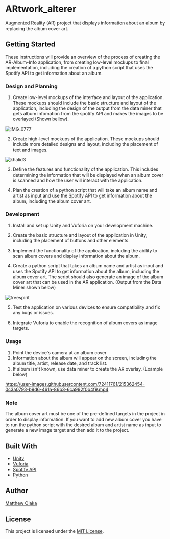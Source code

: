 # ARtwork_alterer

Augmented Reality (AR) project that displays information about an album by replacing the album cover art.

## Getting Started

These instructions will provide an overview of the process of creating the AR-Album-Info application, from creating low-level mockups to final implementation, including the creation of a python script that uses the Spotify API to get information about an album.

### Design and Planning

1. Create low-level mockups of the interface and layout of the application. These mockups should include the basic structure and layout of the application, including the design of the output from the data miner that gets album infomation from the spotify API and makes the images to be overlayed (Shown bellow).

![IMG_0777](https://user-images.githubusercontent.com/72411761/215361121-a4d0629c-7e7a-4302-af37-36ca97944972.png)

2. Create high-level mockups of the application. These mockups should include more detailed designs and layout, including the placement of text and images.

![khalid3](https://user-images.githubusercontent.com/72411761/215360898-90d3ba97-5b31-4c4c-87b2-e852802f00ea.png)

3. Define the features and functionality of the application. This includes determining the information that will be displayed when an album cover is scanned and how the user will interact with the application.

4. Plan the creation of a python script that will take an album name and artist as input and use the Spotify API to get information about the album, including the album cover art.

### Development

1. Install and set up Unity and Vuforia on your development machine.

2. Create the basic structure and layout of the application in Unity, including the placement of buttons and other elements.

3. Implement the functionality of the application, including the ability to scan album covers and display information about the album.

4. Create a python script that takes an album name and artist as input and uses the Spotify API to get information about the album, including the album cover art. The script should also generate an image of the album cover art that can be used in the AR application.
(Output from the Data Miner shown below)

![freespirit](https://user-images.githubusercontent.com/72411761/215361127-ae7a0cce-5605-408b-b34a-90280685ffb3.png)

5. Test the application on various devices to ensure compatibility and fix any bugs or issues.

6. Integrate Vuforia to enable the recognition of album covers as image targets.


### Usage

1. Point the device's camera at an album cover
2. Information about the album will appear on the screen, including the album title, artist, release date, and track list.
3. If album isn't known, use data miner to create the AR overlay. (Example below)

https://user-images.githubusercontent.com/72411761/215362454-0c3a0793-b9d6-461a-86b3-6ca992f0b4f9.mp4

### Note

The album cover art must be one of the pre-defined targets in the project in order to display information. If you want to add new album cover you have to run the python script with the desired album and artist name as input to generate a new image target and then add it to the project.

## Built With

- [Unity](https://unity.com/)
- [Vuforia](https://developer.vuforia.com/)
- [Spotify API](https://developer.spotify.com/)
- [Python](https://www.python.org/)

## Author

[Matthew Olaka](https://github.com/MatthewOlaka)

## License

This project is licensed under the [MIT License](LICENSE).
